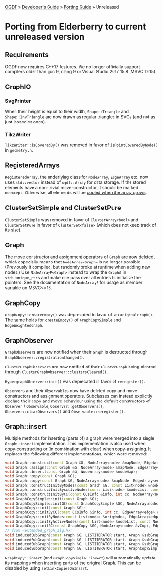 [OGDF](../../README.md) » [Developer's Guide](../dev-guide.md) » [Porting Guide](../porting.md) » Unreleased

# Porting from Elderberry to current unreleased version

## Requirements
OGDF now requires C++17 features.
We no longer officially support compilers older than gcc 9, clang 9 or Visual Studio 2017 15.8 (MSVC 19.15).

## GraphIO

### SvgPrinter
When their height is equal to their width, `Shape::Triangle` and `Shape::InvTriangle` are now drawn as regular triangles in SVGs (and not as just isosceles ones).

### TikzWriter
`TikzWriter::isCoveredBy()` was removed in favor of `isPointCoveredByNode()` in `geometry.h`.

## RegisteredArrays
`RegisteredArray`, the underlying class for `NodeArray`, `EdgeArray` etc. now uses `std::vector` instead of `ogdf::Array` for data storage.
If the stored elements have a non-trivial move-constructor, it should be marked `noexcept`.
Otherwise, all elements will be [copied when the array grows](https://stackoverflow.com/a/28627764).

## ClusterSetSimple and ClusterSetPure
`ClusterSetSimple` was removed in favor of `ClusterArray<bool>` and `ClusterSetPure` in favor of `ClusterSet<false>` (which does not keep track of its size).

## Graph
The move constructor and assignment operators of `Graph` are now deleted, which especially means that `NodeArray<Graph>` is no longer possible.
(Previously it compiled, but randomly broke at runtime when adding new nodes.)
Use `NodeArrayP<Graph>` instead to wrap the `Graph`s in `std::unique_ptr`s and make one pass over all entries to initialize the pointers.
See the documentation of `NodeArrayP` for usage as member variable on MSVC<=16.

## GraphCopy
`GraphCopy::createEmpty()` was deprecated in favor of `setOriginalGraph()`.
The same holds for `createEmpty()` of `GraphCopySimple` and `EdgeWeightedGraph`.

## GraphObserver
`GraphObserver`s are now notified when their `Graph` is destructed through `GraphObserver::registrationChanged()`.

`ClusterGraphObserver`s are now notified of their `ClusterGraph` being cleared through `ClusterGraphObserver::clustersCleared()`.

`HypergraphObserver::init()` was deprecated in favor of `reregister()`.

`Observer`s and their `Observable`s now have deleted copy and move constructors and assignment operators.
Subclasses can instead explicitly declare their copy and move behaviour using the default constructors of `Observer` / `Observable`,
`Observer::getObservers()`, `Observer::clearObservers()` and `Observable::reregister()`.

## Graph::insert
Multiple methods for inserting (parts of) a graph were merged into a single `Graph::insert` implementation.
This implementation is also used when copy-constructing or (in combination with clear) when copy-assigning.
It replaces the following different implementations, which were removed:

```c++
void Graph::construct(const Graph &G, NodeArray<node> &mapNode, EdgeArray<edge> &mapEdge);
void Graph::assign(const Graph &G, NodeArray<node> &mapNode, EdgeArray<edge> &mapEdge);
void Graph::insert(const Graph &G, NodeArray<node> &nodeMap);
void Graph::copy(const Graph &G);
void Graph::copy(const Graph &G, NodeArray<node> &mapNode, EdgeArray<edge> &mapEdge);
void Graph::constructInitByNodes(const Graph &G, const List<node> &nodeList, NodeArray<node> &mapNode, EdgeArray<edge> &mapEdge);
void Graph::constructInitByActiveNodes(const List<node> &nodeList, const NodeArray<bool> &activeNodes, NodeArray<node> &mapNode, EdgeArray<edge> &mapEdge);
void Graph::constructInitByCC(const CCsInfo &info, int cc, NodeArray<node> &mapNode, EdgeArray<edge> &mapEdge);
void GraphCopySimple::init(const Graph &G);
void GraphCopySimple::initGC(const GraphCopySimple &GC, NodeArray<node> &vCopy, EdgeArray<edge> &eCopy);
void GraphCopy::init(const Graph &G);
void GraphCopy::initByCC(const CCsInfo &info, int cc, EdgeArray<edge> &eCopy);
void GraphCopy::initByNodes(const List<node> &origNodes, EdgeArray<edge> &eCopy);
void GraphCopy::initByActiveNodes(const List<node> &nodeList, const NodeArray<bool> &activeNodes, EdgeArray<edge> &eCopy);
void GraphCopy::initGC(const GraphCopy &GC, NodeArray<node> &vCopy, EdgeArray<edge> &eCopy);
// from <extended_graph_alg.h>:
void inducedSubGraph(const Graph &G, LISTITERATOR start, Graph &subGraph);
void inducedSubGraph(const Graph &G, LISTITERATOR start, Graph &subGraph, NodeArray<node> &nodeTableOrig2New);
void inducedSubGraph(const Graph &G, LISTITERATOR start, Graph &subGraph, NodeArray<node> &nodeTableOrig2New, EdgeArray<edge> &edgeTableOrig2New);
void inducedSubGraph(const Graph &G, LISTITERATOR start, GraphCopySimple &subGraph);
```

`GraphCopy::insert` (and `GraphCopySimple::insert`) will automatically update its mappings when inserting parts of the original Graph.
This can be disabled by using `setLinkCopiesOnInsert`.
